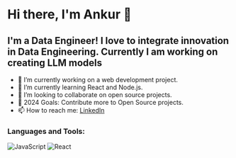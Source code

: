 # Hi there, I'm Ankur 👋

## I'm a Data Engineer! I love to integrate innovation in Data Engineering. Currently I am working on creating LLM models

- 🔭 I’m currently working on a web development project.
- 🌱 I’m currently learning React and Node.js.
- 👯 I’m looking to collaborate on open source projects.
- 🥅 2024 Goals: Contribute more to Open Source projects.
- 📫 How to reach me: [LinkedIn](your-linkedin-url)

### Languages and Tools:
![JavaScript](https://img.shields.io/badge/-JavaScript-black?style=flat-square&logo=javascript)
![React](https://img.shields.io/badge/-React-black?style=flat-square&logo=react)
